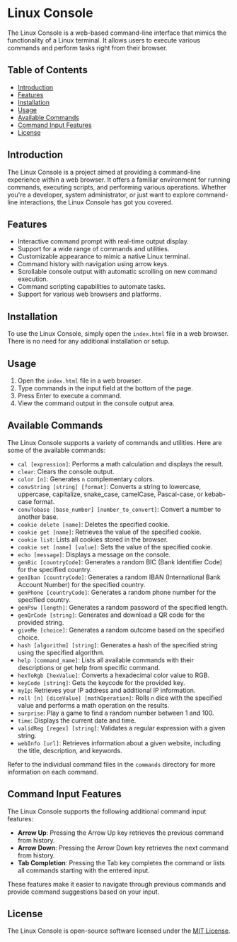 # Linux Console

The Linux Console is a web-based command-line interface that mimics the functionality of a Linux terminal. It allows users to execute various commands and perform tasks right from their browser.

## Table of Contents

- [Introduction](#introduction)
- [Features](#features)
- [Installation](#installation)
- [Usage](#usage)
- [Available Commands](#available-commands)
- [Command Input Features](#command-input-features)
- [License](#license)

## Introduction

The Linux Console is a project aimed at providing a command-line experience within a web browser. It offers a familiar environment for running commands, executing scripts, and performing various operations. Whether you're a developer, system administrator, or just want to explore command-line interactions, the Linux Console has got you covered.

## Features

- Interactive command prompt with real-time output display.
- Support for a wide range of commands and utilities.
- Customizable appearance to mimic a native Linux terminal.
- Command history with navigation using arrow keys.
- Scrollable console output with automatic scrolling on new command execution.
- Command scripting capabilities to automate tasks.
- Support for various web browsers and platforms.

## Installation

To use the Linux Console, simply open the `index.html` file in a web browser. There is no need for any additional installation or setup.

## Usage

1. Open the `index.html` file in a web browser.
2. Type commands in the input field at the bottom of the page.
3. Press Enter to execute a command.
4. View the command output in the console output area.

## Available Commands

The Linux Console supports a variety of commands and utilities. Here are some of the available commands:

- `cal [expression]`: Performs a math calculation and displays the result.
- `clear`: Clears the console output.
- `color [n]`: Generates `n` complementary colors.
- `convString [string] [format]`: Converts a string to lowercase, uppercase, capitalize, snake_case, camelCase, Pascal-case, or kebab-case format.
- `convTobase [base_number] [number_to_convert]`: Convert a number to another base.
- `cookie delete [name]`: Deletes the specified cookie.
- `cookie get [name]`: Retrieves the value of the specified cookie.
- `cookie list`: Lists all cookies stored in the browser.
- `cookie set [name] [value]`: Sets the value of the specified cookie.
- `echo [message]`: Displays a message on the console.
- `genBic [countryCode]`: Generates a random BIC (Bank Identifier Code) for the specified country.
- `genIban [countryCode]`: Generates a random IBAN (International Bank Account Number) for the specified country.
- `genPhone [countryCode]`: Generates a random phone number for the specified country.
- `genPsw [length]`: Generates a random password of the specified length.
- `genQrCode [string]`: Generates and download a QR code for the provided string.
- `giveMe [choice]`: Generates a random outcome based on the specified choice.
- `hash [algorithm] [string]`: Generates a hash of the specified string using the specified algorithm.
- `help [command_name]`: Lists all available commands with their descriptions or get help from specific command.
- `hexToRgb [hexValue]`: Converts a hexadecimal color value to RGB.
- `keyCode [string]`: Gets the keycode for the provided key.
- `myIp`: Retrieves your IP address and additional IP information.
- `roll [n] [diceValue] [mathOperation]`: Rolls `n` dice with the specified value and performs a math operation on the results.
- `surprise`: Play a game to find a random number between 1 and 100.
- `time`: Displays the current date and time.
- `validReg [regex] [string]`: Validates a regular expression with a given string.
- `webInfo [url]`: Retrieves information about a given website, including the title, description, and keywords.

Refer to the individual command files in the `commands` directory for more information on each command.

## Command Input Features

The Linux Console supports the following additional command input features:

- **Arrow Up**: Pressing the Arrow Up key retrieves the previous command from history.
- **Arrow Down**: Pressing the Arrow Down key retrieves the next command from history.
- **Tab Completion**: Pressing the Tab key completes the command or lists all commands starting with the entered input.

These features make it easier to navigate through previous commands and provide command suggestions based on your input.

## License

The Linux Console is open-source software licensed under the [MIT License](LICENSE).
